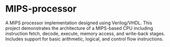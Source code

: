 # MIPS-processor
A MIPS processor implementation designed using Verilog/VHDL. This project demonstrates the architecture of a MIPS-based CPU including instruction fetch, decode, execute, memory access, and write-back stages. Includes support for basic arithmetic, logical, and control flow instructions.
